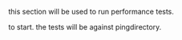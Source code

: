 this section will be used to run performance tests. 

to start. the tests will be against pingdirectory. 
